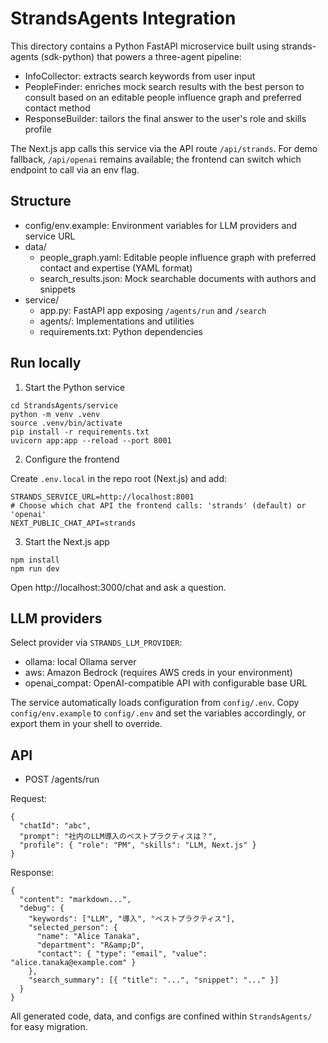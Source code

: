 # StrandsAgents Integration

This directory contains a Python FastAPI microservice built using strands-agents (sdk-python) that powers a three-agent pipeline:

- InfoCollector: extracts search keywords from user input
- PeopleFinder: enriches mock search results with the best person to consult based on an editable people influence graph and preferred contact method
- ResponseBuilder: tailors the final answer to the user's role and skills profile

The Next.js app calls this service via the API route `/api/strands`. For demo fallback, `/api/openai` remains available; the frontend can switch which endpoint to call via an env flag.

## Structure

- config/env.example: Environment variables for LLM providers and service URL
- data/
  - people_graph.yaml: Editable people influence graph with preferred contact and expertise (YAML format)
  - search_results.json: Mock searchable documents with authors and snippets
- service/
  - app.py: FastAPI app exposing `/agents/run` and `/search`
  - agents/: Implementations and utilities
  - requirements.txt: Python dependencies

## Run locally

1) Start the Python service

```
cd StrandsAgents/service
python -m venv .venv
source .venv/bin/activate
pip install -r requirements.txt
uvicorn app:app --reload --port 8001
```

2) Configure the frontend

Create `.env.local` in the repo root (Next.js) and add:

```
STRANDS_SERVICE_URL=http://localhost:8001
# Choose which chat API the frontend calls: 'strands' (default) or 'openai'
NEXT_PUBLIC_CHAT_API=strands
```

3) Start the Next.js app

```
npm install
npm run dev
```

Open http://localhost:3000/chat and ask a question.

## LLM providers

Select provider via `STRANDS_LLM_PROVIDER`:

- ollama: local Ollama server
- aws: Amazon Bedrock (requires AWS creds in your environment)
- openai_compat: OpenAI-compatible API with configurable base URL

The service automatically loads configuration from `config/.env`. Copy `config/env.example` to `config/.env` and set the variables accordingly, or export them in your shell to override.

## API

- POST /agents/run

Request:

```
{
  "chatId": "abc",
  "prompt": "社内のLLM導入のベストプラクティスは？",
  "profile": { "role": "PM", "skills": "LLM, Next.js" }
}
```

Response:

```
{
  "content": "markdown...",
  "debug": {
    "keywords": ["LLM", "導入", "ベストプラクティス"],
    "selected_person": {
      "name": "Alice Tanaka",
      "department": "R&amp;D",
      "contact": { "type": "email", "value": "alice.tanaka@example.com" }
    },
    "search_summary": [{ "title": "...", "snippet": "..." }]
  }
}
```

All generated code, data, and configs are confined within `StrandsAgents/` for easy migration.
